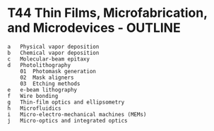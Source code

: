 # T44 Thin Films, Microfabrication, and Microdevices - OUTLINE
    a	Physical vapor deposition
    b	Chemical vapor deposition
    c	Molecular-beam epitaxy
    d	Photolithography
        01	Photomask generation
        02	Mask aligners
        03	Etching methods
    e	e-beam lithography
    f	Wire bonding
    g	Thin-film optics and ellipsometry
    h	Microfluidics
    i	Micro-electro-mechanical machines (MEMs)
    j	Micro-optics and integrated optics
